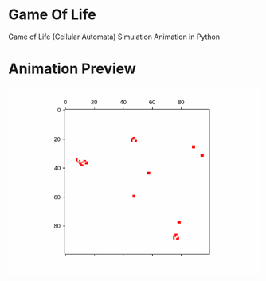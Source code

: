 # Game Of Life
Game of Life (Cellular Automata) Simulation Animation in Python

# Animation Preview
![Animation](animation.gif)
